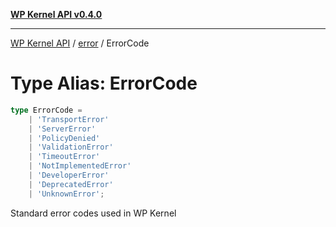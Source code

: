 [**WP Kernel API v0.4.0**](../../README.md)

---

[WP Kernel API](../../README.md) / [error](../README.md) / ErrorCode

# Type Alias: ErrorCode

```ts
type ErrorCode =
	| 'TransportError'
	| 'ServerError'
	| 'PolicyDenied'
	| 'ValidationError'
	| 'TimeoutError'
	| 'NotImplementedError'
	| 'DeveloperError'
	| 'DeprecatedError'
	| 'UnknownError';
```

Standard error codes used in WP Kernel
